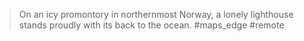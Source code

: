 > On an icy promontory in northernmost Norway, a lonely lighthouse stands proudly with its back to the ocean.
#maps_edge #remote
